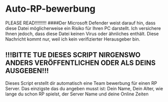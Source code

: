 # Auto-RP-bewerbung
PLEASE READ!!!!!!!!!
####Der Microsoft Defender weist darauf hin, dass diese Datei möglicherweise ein Risiko für Ihren PC darstellt. Ich versichere Ihnen jedoch, dass diese Datei keinen Virus oder ähnliches enthält. Diese Nachricht kommt nur, weil ich kein verifizierter Herausgeber bin.

!!!BITTE TUE DIESES SCRIPT NIRGENSWO ANDERS VERÖFFENTLICHEN ODER ALS DEINS AUSGEBEN!!!
----------
Dieses Script erstellt dir automatisch eine Team bewerbung für einen RP Server. Das einzigste das du angeben musst ist: Dein Name, Dein Alter, wie lange du schon RP spielst, der Server Name und deine Online Zeiten





